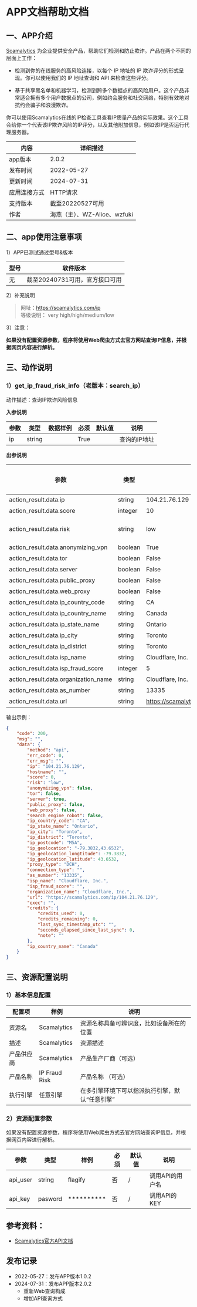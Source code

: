 
# APP文档帮助文档

## 一、APP介绍

<!--产品描述（从官网下载），给对接的产品顺便打个广告-->

[Scamalytics](https://scamalytics.com/) 为企业提供安全产品，帮助它们检测和防止欺诈。产品在两个不同的层面上工作：

- 检测到你的在线服务的高风险连接，以每个 IP 地址的 IP 欺诈评分的形式呈现。你可以使用我们的 IP 地址查询和 API 来检查这些评分。

- 基于共享黑名单和机器学习，检测到跨多个数据点的高风险用户。这个产品非常适合拥有多个用户数据点的公司，例如约会服务和社交网络，特别有效地对抗约会骗子和浪漫欺诈。

你可以使用Scamalytics在线的IP检查工具查看IP质量产品的实际效果。这个工具会给你一个代表该IP欺诈风险的IP评分，以及其他附加信息，例如该IP是否运行代理服务器。

| 内容 | 详细描述 |
| ------------ | -------------- |
| app版本      | 2.0.2 |
| 发布时间     | 2022-05-27 |
| 更新时间     | 2024-07-31 |
| 应用连接方式 | HTTP请求 |
| 支持版本     | 截至20220527可用 |
| 作者         | 海燕（主）、WZ-Alice、wzfuki |

## 二、app使用注意事项

1）APP已测试通过型号&版本

| 型号      | 软件版本       |
| ------------ | -------------- |
| 无 | 截至20240731可用，官方接口可用 |

2）补充说明
> 网址：https://scamalytics.com/ip  
> 等级说明： very high/high/medium/low

3）注意：

**如果没有配置资源参数，程序将使用Web爬虫方式去官方网站查询IP信息，并根据网页内容进行解析。**

## 三、动作说明

###
### 1）get_ip_fraud_risk_info（老版本：search_ip）
动作描述：查询IP欺诈风险信息

**入参说明**

| 参数         | 类型   | 数据样例                 | 必须 | 默认值 | 说明                                              |
| ------------ | -------- | ------------------------ | ---- | ------ | ------------------------------------------------- |
| ip |  string  |  | True |  |  查询的IP地址  |

**出参说明**

| 参数                          | 类型   | 数据样例                       | 默认值 | 说明         |
| ----------------------------- | ------ | ------------------------------ | ------ | ------------ |
| action_result.data.ip | string  | 104.21.76.129    |     | 查询IP  |
| action_result.data.score | integer  |   10  |     | 风险评分  |
| action_result.data.risk | string  |   low  |     | 风险级别， 威胁等级：very high/high/medium/low  |
| action_result.data.anonymizing_vpn | boolean  |  True   |     | 是否VPN  |
| action_result.data.tor | boolean  |  False  |     | 是否tor  |
| action_result.data.server | boolean  |  False   |     | 是否服务器地址  |
| action_result.data.public_proxy | boolean  |   False  |     | 是否公共代理服务器  |
| action_result.data.web_proxy | boolean  |  False   |     | 是否WEB代理服务器  |
| action_result.data.ip_country_code | string  |  CA   |     | 国家编码  |
| action_result.data.ip_country_name | string  | Canada    |     | 国家名称  |
| action_result.data.ip_state_name | string  |  Ontario   |     | 省/州  |
| action_result.data.ip_city | string  |  Toronto   |     | 城市  |
| action_result.data.ip_district | string  |   Toronto  |     | 市区  |
| action_result.data.isp_name | string  |   Cloudflare, Inc.  |     | ISP信息  |
| action_result.data.isp_fraud_score | integer  |   5  |     | ISP欺诈分值  |
| action_result.data.organization_name | string  |  Cloudflare, Inc.   |     | 组织信息  |
| action_result.data.as_number | string  | 13335    |     | AS编号  |
| action_result.data.url | string  |  https://scamalytics.com/ip/104.21.76.129"   |     | 在线查询URL  |

输出示例：

```json
{
    "code": 200,
    "msg": "",
    "data": {
        "method": "api",
        "err_code": 0,
        "err_msg": "",
        "ip": "104.21.76.129",
        "hostname": "",
        "score": 0,
        "risk": "low",
        "anonymizing_vpn": false,
        "tor": false,
        "server": true,
        "public_proxy": false,
        "web_proxy": false,
        "search_engine_robot": false,
        "ip_country_code": "CA",
        "ip_state_name": "Ontario",
        "ip_city": "Toronto",
        "ip_district": "Toronto",
        "ip_postcode": "M5A",
        "ip_geolocation": "-79.3832,43.6532",
        "ip_geolocation_longtitude": -79.3832,
        "ip_geolocation_latitude": 43.6532,
        "proxy_type": "DCH",
        "connection_type": "",
        "as_number": "13335",
        "isp_name": "Cloudflare, Inc.",
        "isp_fraud_score": "",
        "organization_name": "Cloudflare, Inc.",
        "url": "https://scamalytics.com/ip/104.21.76.129",
        "exec": "",
        "credits": {
            "credits_used": 0,
            "credits_remaining": 0,
            "last_sync_timestamp_utc": "",
            "seconds_elapsed_since_last_sync": 0,
            "note": ""
        },
        "ip_country_name": "Canada"
    }
}
```

## 三、资源配置说明

###  1）基本信息配置

| 配置项     | 样例                  | 说明                                           |
| ---------- | --------------------- | ---------------------------------------------- |
| 资源名     | Scamalytics              | 资源名称具备可辨识度，比如设备所在的位置       |
| 描述       | Scamalytics | 资源描述 | 描述尽可能清晰                                 |
| 产品供应商 | Scamalytics            | 产品生产厂商（可选）                           |
| 产品名称   | IP Fraud Risk        | 产品名称 （可选）                              |
| 执行引擎   | 任意引擎              | 在多引擎环境下可以指派执行引擎，默认“任意引擎” |


### 2）资源配置参数

如果没有配置资源参数，程序将使用Web爬虫方式去官方网站查询IP信息，并根据网页内容进行解析。

| 参数 | 类型 | 样例 | 必须 | 默认值 | 说明                         |
| ---- | ---- | ---- | ---- | ------ | ---------------------------- |
| api_user | string | flagify | 否 | / | 调用API的用户名 |
| api_key | pasword | ********** | 否 | / | 调用API的KEY |

## 参考资料：

- [Scamalytics官方API文档](https://scamalytics.com/docs/scamalytics_IP_Fraud_Score_API_2.2.pdf)

## 发布记录
- 2022-05-27：发布APP版本1.0.2
- 2024-07-31：发布APP版本2.0.2
  - 重新Web查询构成
  - 增加API查询方式